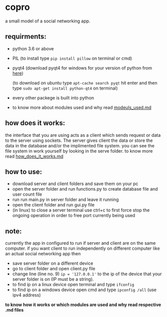 # copro
  a small model of a social networking app.

requirments:
  -
  - python 3.6 or above
  - PIL (to install type `pip install pillow` on terminal or cmd)
  - pyqt4 (download pyqt4 for windows for your version of python from [here](https://www.lfd.uci.edu/~gohlke/pythonlibs/#pyqt4))
  
    (to download on ubuntu type `apt-cache search pyqt` hit enter and then type `sudo apt-get install python-qt4` on terminal)
  - every other packege is built into python
  - to know more about modules used and why read [modeuls_used.md](https://github.com/planetred-cc/copro/blob/master/modules_used.md#components)
  
how does it works:
  -
  the interface that you are using acts as a client which sends request or data to the server using sockets. The server           gives client the data or store the data in the database and/or the implimented file system. you can see the file 
  system in work yourself by looking in the serve folder. to know more read [how_does_it_works.md](https://github.com/planetred-cc/copro/blob/master/how_does_it_works.md#creating-account)

how to use:
  -
  - download server and client folders and save them on your pc
  - open the server folder and run functions.py to create database file and user count file
  - run run main.py in server folder and leave it running
  - open the client folder and run gui.py file
  - (in linux) to close a server terminal use ctrl+c to first force stop the ongoing operation in order to free port    currently being used
  
note:
  -
  currently the app in configured to run if server and client are on the same computer. if you want client to
  run independently on different computer like an actual social networking app then
  - save server folder on a different device
  - go to client folder and open client.py file 
  - change line (line no. 9) ` ip = '127.0.0.1' ` to the ip of the device that your server folder is on (IP must be a string).
  - to find ip on a linux device open terminal and type `ifconfig`  
  - to find ip on a windows device open cmd and type `ipconfig /all` (use ipv4 address) 

**to know how it works or which modules are used and why read respective .md files**

